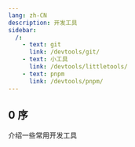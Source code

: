 ```yaml
---
lang: zh-CN
description: 开发工具
sidebar:
  /:
    - text: git
      link: /devtools/git/
    - text: 小工具
      link: /devtools/littletools/
    - text: pnpm
      link: /devtools/pnpm/
---
```


## 0 序

介绍一些常用开发工具
